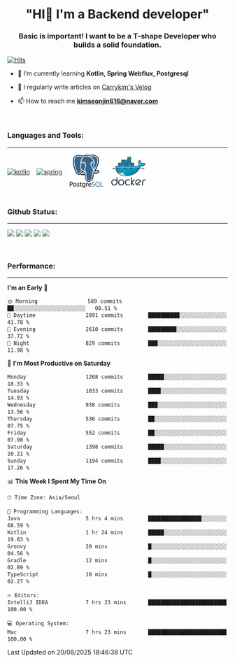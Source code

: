 <h1 align="center">"HI👋 I'm a Backend developer" </h1>
<h3 align="center">Basic is important! I want to be a T-shape Developer who builds a solid foundation.</h3>

[![Hits](https://hits.seeyoufarm.com/api/count/incr/badge.svg?url=https%3A%2F%2Fgithub.com%2Fgimseonjin&count_bg=%2318BFE5&title_bg=%23555555&icon=ko-fi.svg&icon_color=%23E7E7E7&title=hits&edge_flat=false)](https://hits.seeyoufarm.com)

- 🌱 I’m currently learning **Kotlin, Spring Webflux, Postgresql**

- 📝 I regularly write articles on [Carrykim's Velog](https://velog.io/@carrykim)

- 📫 How to reach me **kimseonjin616@naver.com**

<br/>

<h3 align="left">Languages and Tools:</h3>

***

<div style="display: flex; flex-wrap: wrap; gap: 1rem; justify-content: start; align-items: center;">
  <a href="https://kotlinlang.org" target="_blank" rel="noreferrer">
    <img src="https://www.vectorlogo.zone/logos/kotlinlang/kotlinlang-icon.svg" alt="kotlin" style="width: 80px; height: 80px;">
  </a>
  <a href="https://spring.io/" target="_blank" rel="noreferrer">
    <img src="https://www.vectorlogo.zone/logos/springio/springio-icon.svg" alt="spring" style="width: 80px; height: 80px;">
  </a>
  <a href="https://www.postgresql.org" target="_blank" rel="noreferrer">
    <img src="https://raw.githubusercontent.com/devicons/devicon/master/icons/postgresql/postgresql-original-wordmark.svg" alt="postgresql" style="width: 80px; height: 80px;">
  </a>
  <a href="https://www.docker.com/" target="_blank" rel="noreferrer">
    <img src="https://raw.githubusercontent.com/devicons/devicon/master/icons/docker/docker-original-wordmark.svg" alt="docker" style="width: 80px; height: 80px;">
  </a>
</div>


<br/>

<h3 align="left">Github Status:</h3>

***

![](http://github-profile-summary-cards.vercel.app/api/cards/profile-details?username=gimseonjin&theme=nord_bright)
![](http://github-profile-summary-cards.vercel.app/api/cards/repos-per-language?username=gimseonjin&theme=nord_bright)
![](http://github-profile-summary-cards.vercel.app/api/cards/most-commit-language?username=gimseonjin&theme=nord_bright)
![](http://github-profile-summary-cards.vercel.app/api/cards/stats?username=gimseonjin&theme=nord_bright)
![](http://github-profile-summary-cards.vercel.app/api/cards/productive-time?username=gimseonjin&theme=nord_bright&utcOffset=8)


<br/>

<h3 align="left">Performance:</h3>

***

<!--START_SECTION:waka-->
**I'm an Early 🐤** 

```text
🌞 Morning                589 commits         ██░░░░░░░░░░░░░░░░░░░░░░░   08.51 % 
🌆 Daytime                2891 commits        ██████████░░░░░░░░░░░░░░░   41.78 % 
🌃 Evening                2610 commits        █████████░░░░░░░░░░░░░░░░   37.72 % 
🌙 Night                  829 commits         ███░░░░░░░░░░░░░░░░░░░░░░   11.98 % 
```
📅 **I'm Most Productive on Saturday** 

```text
Monday                   1268 commits        █████░░░░░░░░░░░░░░░░░░░░   18.33 % 
Tuesday                  1033 commits        ████░░░░░░░░░░░░░░░░░░░░░   14.93 % 
Wednesday                938 commits         ███░░░░░░░░░░░░░░░░░░░░░░   13.56 % 
Thursday                 536 commits         ██░░░░░░░░░░░░░░░░░░░░░░░   07.75 % 
Friday                   552 commits         ██░░░░░░░░░░░░░░░░░░░░░░░   07.98 % 
Saturday                 1398 commits        █████░░░░░░░░░░░░░░░░░░░░   20.21 % 
Sunday                   1194 commits        ████░░░░░░░░░░░░░░░░░░░░░   17.26 % 
```


📊 **This Week I Spent My Time On** 

```text
🕑︎ Time Zone: Asia/Seoul

💬 Programming Languages: 
Java                     5 hrs 4 mins        █████████████████░░░░░░░░   68.59 % 
Kotlin                   1 hr 24 mins        █████░░░░░░░░░░░░░░░░░░░░   19.03 % 
Groovy                   20 mins             █░░░░░░░░░░░░░░░░░░░░░░░░   04.56 % 
Gradle                   12 mins             █░░░░░░░░░░░░░░░░░░░░░░░░   02.89 % 
TypeScript               10 mins             █░░░░░░░░░░░░░░░░░░░░░░░░   02.27 % 

🔥 Editors: 
IntelliJ IDEA            7 hrs 23 mins       █████████████████████████   100.00 % 

💻 Operating System: 
Mac                      7 hrs 23 mins       █████████████████████████   100.00 % 
```


 Last Updated on 20/08/2025 18:46:38 UTC
<!--END_SECTION:waka-->

<div align="center">
  
